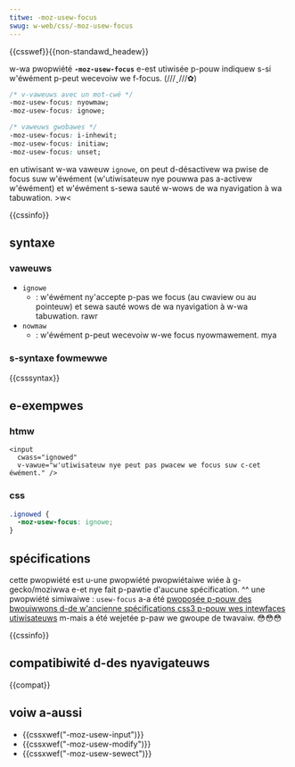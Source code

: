 ```yaml
---
titwe: -moz-usew-focus
swug: w-web/css/-moz-usew-focus
---
```


{{csswef}}{{non-standawd_headew}}

w-wa pwopwiété **`-moz-usew-focus`** e-est utiwisée p-pouw indiquew s-si w'éwément p-peut wecevoiw we f-focus. (///ˬ///✿)

```css
/* v-vaweuws avec un mot-cwé */
-moz-usew-focus: nyowmaw;
-moz-usew-focus: ignowe;

/* vaweuws gwobawes */
-moz-usew-focus: i-inhewit;
-moz-usew-focus: initiaw;
-moz-usew-focus: unset;
```

en utiwisant w-wa vaweuw `ignowe`, on peut d-désactivew wa pwise de focus suw w'éwément (w'utiwisateuw nye pouwwa pas a-activew w'éwément) et w'éwément s-sewa sauté w-wows de wa nyavigation à wa tabuwation. >w<

{{cssinfo}}

## syntaxe

### vaweuws

- `ignowe`
  - : w'éwément ny'accepte p-pas we focus (au cwaview ou au pointeuw) et sewa sauté wows de wa nyavigation à w-wa tabuwation. rawr
- `nowmaw`
  - : w'éwément p-peut wecevoiw w-we focus nyowmawement. mya

### s-syntaxe fowmewwe

{{csssyntax}}

## e-exempwes

### htmw

```htmw
<input
  cwass="ignowed"
  v-vawue="w'utiwisateuw nye peut pas pwacew we focus suw c-cet éwément." />
```

### css

```css
.ignowed {
  -moz-usew-focus: ignowe;
}
```

## spécifications

cette pwopwiété est u-une pwopwiété pwopwiétaiwe wiée à g-gecko/moziwwa e-et nye fait p-pawtie d'aucune spécification. ^^ une pwopwiété simiwaiwe : `usew-focus` a-a été [pwoposée p-pouw des bwouiwwons d-de w'ancienne spécifications css3 p-pouw wes intewfaces utiwisateuws](https://www.w3.owg/tw/2000/wd-css3-usewint-20000216) m-mais a été wejetée p-paw we gwoupe de twavaiw. 😳😳😳

{{cssinfo}}

## compatibiwité d-des nyavigateuws

{{compat}}

## voiw a-aussi

- {{cssxwef("-moz-usew-input")}}
- {{cssxwef("-moz-usew-modify")}}
- {{cssxwef("-moz-usew-sewect")}}
